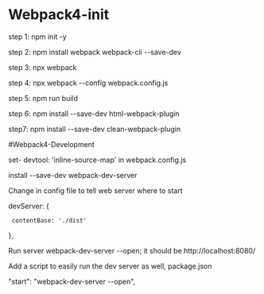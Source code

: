 # Webpack4-init


step 1: npm init -y

step 2: npm install webpack webpack-cli --save-dev

step 3: npx webpack

step 4: npx webpack --config webpack.config.js

step 5: npm run build

step 6: npm install --save-dev html-webpack-plugin

step7: npm install --save-dev clean-webpack-plugin

#Webpack4-Development


set- devtool: 'inline-source-map' in webpack.config.js

install --save-dev webpack-dev-server

Change in config file to tell web server where to start

devServer: {

     contentBase: './dist'
     
   },
   
Run server webpack-dev-server --open; it should be http://localhost:8080/

Add a script to easily run the dev server as well, package.json

"start": "webpack-dev-server --open",





